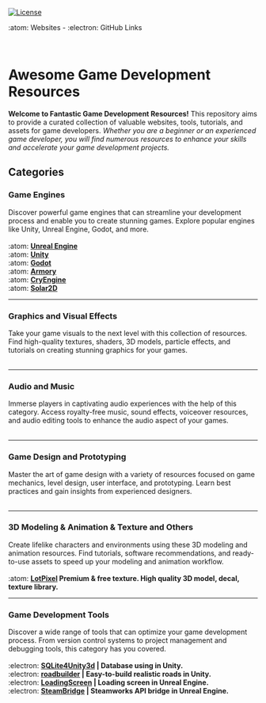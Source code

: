 [![License](https://img.shields.io/badge/License-MIT-blue.svg)](https://opensource.org/licenses/MIT)

:atom: Websites - :electron: GitHub Links

<br>

# Awesome Game Development Resources
**Welcome to Fantastic Game Development Resources!** This repository aims to provide a curated collection of valuable websites, tools, tutorials, and assets for game developers. *Whether you are a beginner or an experienced game developer, you will find numerous resources to enhance your skills and accelerate your game development projects.*

## Categories

### Game Engines
Discover powerful game engines that can streamline your development process and enable you to create stunning games. Explore popular engines like Unity, Unreal Engine, Godot, and more.
<br><br>
:atom: **[Unreal Engine](https://www.unrealengine.com/en-US)** <br>
:atom: **[Unity](https://unity.com)** <br>
:atom: **[Godot](https://godotengine.org)** <br>
:atom: **[Armory](https://armory3d.org)** <br>
:atom: **[CryEngine](https://www.cryengine.com)** <br>
:atom: **[Solar2D](https://solar2d.com)** <br>

<hr>

### Graphics and Visual Effects
Take your game visuals to the next level with this collection of resources. Find high-quality textures, shaders, 3D models, particle effects, and tutorials on creating stunning graphics for your games.
<br><br>
<hr>

### Audio and Music
Immerse players in captivating audio experiences with the help of this category. Access royalty-free music, sound effects, voiceover resources, and audio editing tools to enhance the audio aspect of your games.
<br><br>
<hr>

### Game Design and Prototyping
Master the art of game design with a variety of resources focused on game mechanics, level design, user interface, and prototyping. Learn best practices and gain insights from experienced designers.
<br><br>
<hr>

### 3D Modeling & Animation & Texture and Others
Create lifelike characters and environments using these 3D modeling and animation resources. Find tutorials, software recommendations, and ready-to-use assets to speed up your modeling and animation workflow.
<br><br>
:atom: **[LotPixel](https://www.lotpixel.com) Premium & free texture. High quality 3D model, decal, texture library.**<br>

<hr>

### Game Development Tools
Discover a wide range of tools that can optimize your game development process. From version control systems to project management and debugging tools, this category has you covered.
<br><br>
:electron: **[SQLite4Unity3d](https://github.com/robertohuertasm/SQLite4Unity3d) | Database using in Unity.**<br>
:electron: **[roadbuilder](https://github.com/guotata1996/roadbuilder) | Easy-to-build realistic roads in Unity.**<br>
:electron: **[LoadingScreen](https://github.com/ue4plugins/LoadingScreen) | Loading screen in Unreal Engine.**<br>
:electron: **[SteamBridge](https://github.com/trdwll/SteamBridge) | Steamworks API bridge in Unreal Engine.**<br>
